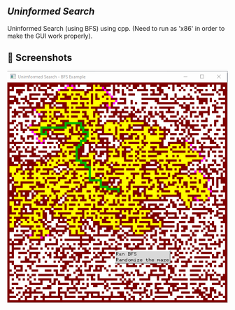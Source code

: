 ## _Uninformed Search_

Uninformed Search (using BFS) using cpp.
(Need to run as 'x86' in order to make the GUI work properly).

 ## 📸 Screenshots
![alt text](/README_IMG.png?raw=true)